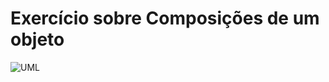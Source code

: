 # Exercício sobre Composições de um objeto

![UML](https://github.com/HenriqueLimaAlves/EstudoEmJava/blob/master/Composi%C3%A7%C3%A3o/UML-1.jpg)
